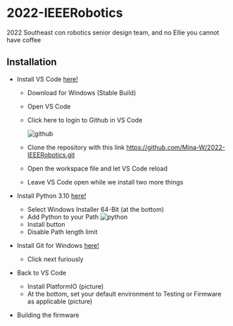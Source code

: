 # 2022-IEEERobotics
2022 Southeast con robotics senior design team, and no Ellie you cannot have coffee

## Installation
- Install VS Code [here!](https://code.visualstudio.com/)
	- Download for Windows (Stable Build)
	- Open VS Code
	- Click here to login to Github in VS Code
	
	 	![github](https://user-images.githubusercontent.com/77407402/135941339-197cfc96-9bb8-4b93-b85b-82dd0be3c8b3.png)

	- Clone the repository with this link https://github.com/Mina-W/2022-IEEERobotics.git
	- Open the workspace file and let VS Code reload
	- Leave VS Code open while we install two more things
- Install Python 3.10 [here!](https://www.python.org/downloads/release/python-3100/)
	- Select Windows Installer 64-Bit (at the bottom)
	- Add Python to your Path ![python](https://user-images.githubusercontent.com/77407402/135941341-6948c616-9b2d-450d-abeb-81eefab125b0.png)
	- Install button
	- Disable Path length limit
- Install Git for Windows [here!](https://gitforwindows.org/)
	- Click next furiously

- Back to VS Code
	- Install PlatformIO (picture)
	- At the bottom, set your default environment to Testing or Firmware as applicable (picture)

- Building the firmware

